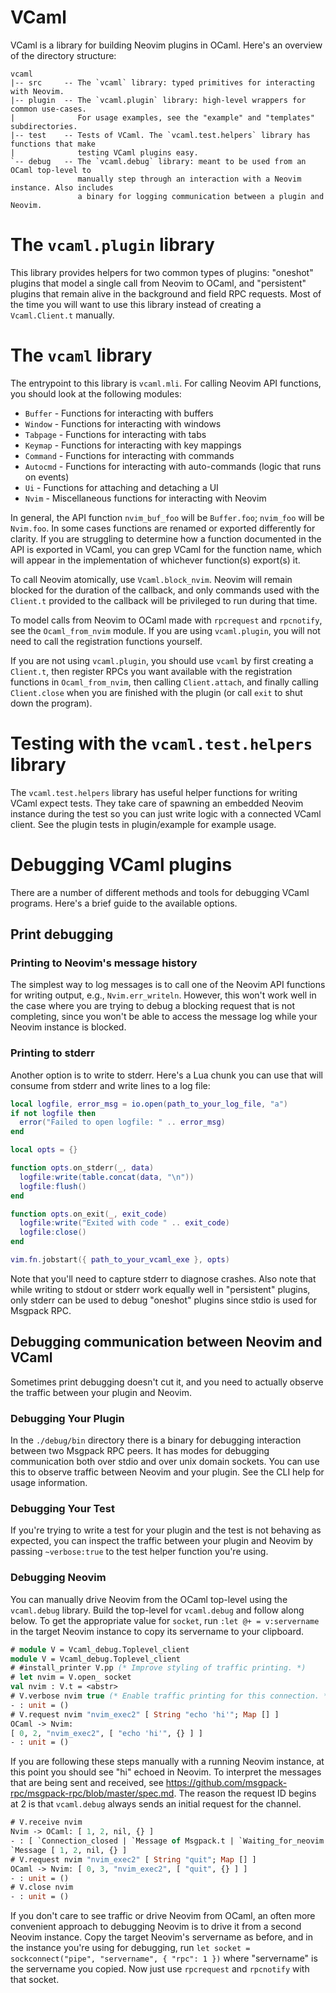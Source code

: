 VCaml
=====

VCaml is a library for building Neovim plugins in OCaml. Here's an overview of the
directory structure:

```
vcaml
|-- src     -- The `vcaml` library: typed primitives for interacting with Neovim.
|-- plugin  -- The `vcaml.plugin` library: high-level wrappers for common use-cases.
|              For usage examples, see the "example" and "templates" subdirectories.
|-- test    -- Tests of VCaml. The `vcaml.test.helpers` library has functions that make
|              testing VCaml plugins easy.
`-- debug   -- The `vcaml.debug` library: meant to be used from an OCaml top-level to
               manually step through an interaction with a Neovim instance. Also includes
               a binary for logging communication between a plugin and Neovim.
```

# The `vcaml.plugin` library

This library provides helpers for two common types of plugins: "oneshot" plugins that
model a single call from Neovim to OCaml, and "persistent" plugins that remain alive in
the background and field RPC requests. Most of the time you will want to use this library
instead of creating a `Vcaml.Client.t` manually.

# The `vcaml` library

The entrypoint to this library is `vcaml.mli`. For calling Neovim API functions, you
should look at the following modules:

- `Buffer`  - Functions for interacting with buffers
- `Window`  - Functions for interacting with windows
- `Tabpage` - Functions for interacting with tabs
- `Keymap`  - Functions for interacting with key mappings
- `Command` - Functions for interacting with commands
- `Autocmd` - Functions for interacting with auto-commands (logic that runs on events)
- `Ui`      - Functions for attaching and detaching a UI
- `Nvim`    - Miscellaneous functions for interacting with Neovim

In general, the API function `nvim_buf_foo` will be `Buffer.foo`; `nvim_foo` will be
`Nvim.foo`. In some cases functions are renamed or exported differently for clarity. If
you are struggling to determine how a function documented in the API is exported in VCaml,
you can grep VCaml for the function name, which will appear in the implementation of
whichever function(s) export(s) it.

To call Neovim atomically, use `Vcaml.block_nvim`. Neovim will remain blocked for the
duration of the callback, and only commands used with the `Client.t` provided to the
callback will be privileged to run during that time.

To model calls from Neovim to OCaml made with `rpcrequest` and `rpcnotify`, see the
`Ocaml_from_nvim` module. If you are using `vcaml.plugin`, you will not need to call the
registration functions yourself.

If you are not using `vcaml.plugin`, you should use `vcaml` by first creating a
`Client.t`, then register RPCs you want available with the registration functions in
`Ocaml_from_nvim`, then calling `Client.attach`, and finally calling `Client.close` when
you are finished with the plugin (or call `exit` to shut down the program).

# Testing with the `vcaml.test.helpers` library

The `vcaml.test.helpers` library has useful helper functions for writing VCaml expect
tests. They take care of spawning an embedded Neovim instance during the test so you can
just write logic with a connected VCaml client. See the plugin tests in plugin/example for
example usage.

# Debugging VCaml plugins

There are a number of different methods and tools for debugging VCaml programs. Here's a
brief guide to the available options.

## Print debugging

### Printing to Neovim's message history
The simplest way to log messages is to call one of the Neovim API functions for writing
output, e.g., `Nvim.err_writeln`. However, this won't work well in the case where you are
trying to debug a blocking request that is not completing, since you won't be able to
access the message log while your Neovim instance is blocked.

### Printing to stderr
Another option is to write to stderr. Here's a Lua chunk you can use that will consume
from stderr and write lines to a log file:

```lua
local logfile, error_msg = io.open(path_to_your_log_file, "a")
if not logfile then
  error("Failed to open logfile: " .. error_msg)
end

local opts = {}

function opts.on_stderr(_, data)
  logfile:write(table.concat(data, "\n"))
  logfile:flush()
end

function opts.on_exit(_, exit_code)
  logfile:write("Exited with code " .. exit_code)
  logfile:close()
end

vim.fn.jobstart({ path_to_your_vcaml_exe }, opts)
```
Note that you'll need to capture stderr to diagnose crashes. Also note that while writing
to stdout or stderr work equally well in "persistent" plugins, only stderr can be used to
debug "oneshot" plugins since stdio is used for Msgpack RPC.

## Debugging communication between Neovim and VCaml

Sometimes print debugging doesn't cut it, and you need to actually observe the traffic
between your plugin and Neovim.

### Debugging Your Plugin

In the `./debug/bin` directory there is a binary for debugging interaction between two
Msgpack RPC peers. It has modes for debugging communication both over stdio and over unix
domain sockets. You can use this to observe traffic between Neovim and your plugin. See
the CLI help for usage information.

### Debugging Your Test

If you're trying to write a test for your plugin and the test is not behaving as expected,
you can inspect the traffic between your plugin and Neovim by passing `~verbose:true` to
the test helper function you're using.

### Debugging Neovim

You can manually drive Neovim from the OCaml top-level using the `vcaml.debug` library.
Build the top-level for `vcaml.debug` and follow along below. To get the appropriate value
for `socket`, run `:let @+ = v:servername` in the target Neovim instance to copy its
servername to your clipboard.

<!-- Set up the example
```ocaml
let example = Vcaml_readme.setup ()
let socket = Vcaml_readme.socket example;;
```
-->

```ocaml
# module V = Vcaml_debug.Toplevel_client
module V = Vcaml_debug.Toplevel_client
# #install_printer V.pp (* Improve styling of traffic printing. *)
# let nvim = V.open_ socket
val nvim : V.t = <abstr>
# V.verbose nvim true (* Enable traffic printing for this connection. *)
- : unit = ()
# V.request nvim "nvim_exec2" [ String "echo 'hi'"; Map [] ]
OCaml -> Nvim:
[ 0, 2, "nvim_exec2", [ "echo 'hi'", {} ] ]
- : unit = ()
```
If you are following these steps manually with a running Neovim instance, at this point
you should see "hi" echoed in Neovim. To interpret the messages that are being sent and
received, see https://github.com/msgpack-rpc/msgpack-rpc/blob/master/spec.md. The reason
the request ID begins at 2 is that `vcaml.debug` always sends an initial request for the
channel.
```ocaml
# V.receive nvim
Nvim -> OCaml: [ 1, 2, nil, {} ]
- : [ `Connection_closed | `Message of Msgpack.t | `Waiting_for_neovim ] =
`Message [ 1, 2, nil, {} ]
# V.request nvim "nvim_exec2" [ String "quit"; Map [] ]
OCaml -> Nvim: [ 0, 3, "nvim_exec2", [ "quit", {} ] ]
- : unit = ()
# V.close nvim
- : unit = ()
```

<!-- Tear down the example
```ocaml
Vcaml_readme.teardown example;;
```
-->

If you don't care to see traffic or drive Neovim from OCaml, an often more convenient
approach to debugging Neovim is to drive it from a second Neovim instance. Copy the target
Neovim's servername as before, and in the instance you're using for debugging, run
`let socket = sockconnect("pipe", "servername", { "rpc": 1 })` where "servername" is the
servername you copied. Now just use `rpcrequest` and `rpcnotify` with that socket.
